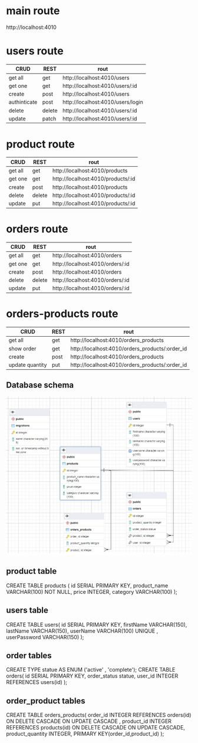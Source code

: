  
 
# main route
 http://localhost:4010

 # users route
|CRUD|REST|rout|
 |------|----|--------|
|get all|get |http://localhost:4010/users|
|get one | get |http://localhost:4010/users/:id|
|create |post|http://localhost:4010/users|
|authinticate |post|http://localhost:4010/users/login|
|delete|delete |http://localhost:4010/users/:id|
|update|patch |http://localhost:4010/users/:id|

 # product route
 |CRUD|REST|rout|
 |------|----|--------|
|get all|get |http://localhost:4010/products|
|get one | get |http://localhost:4010/products/:id|
|create |post|http://localhost:4010/products|
|delete|delete |http://localhost:4010/products/:id|
|update|put |http://localhost:4010/products/:id|

 # orders route

 |CRUD|REST|rout|
 |------|----|--------|
|get all|get |http://localhost:4010/orders|
|get one | get |http://localhost:4010/orders/:id|
|create |post|http://localhost:4010/orders|
|delete|delete |http://localhost:4010/orders/:id|
|update|put |http://localhost:4010/orders/:id

# orders-products route

 |CRUD|REST|rout|
 |------|----|--------|
|get all|get |http://localhost:4010/orders_products|
|show order | get |http://localhost:4010/orders_products/:order_id|
|create |post|http://localhost:4010/orders_products|
|update quantity|put |http://localhost:4010/orders_products/:order_id

## Database schema

![This is ER image](https://github.com/WalaaEsaa/store_frontend_backend/blob/main/screenshot/er_schame.JPG)

## product table

CREATE TABLE products (
    id SERIAL PRIMARY KEY,
    product_name VARCHAR(100) NOT NULL,
    price INTEGER,
   category VARCHAR(100) 
);

## users table

CREATE TABLE users(
    id SERIAL PRIMARY KEY,
    firstName VARCHAR(150),
    lastName VARCHAR(150),
    userName VARCHAR(100) UNIQUE ,
    userPassword VARCHAR(150)
);

## order tables

CREATE TYPE statue AS ENUM ('active' , 'complete');
CREATE TABLE orders(
id SERIAL PRIMARY KEY,
order_status statue,
user_id INTEGER REFERENCES users(id)
);


## order_product tables

CREATE TABLE orders_products(
order_id INTEGER REFERENCES orders(id) ON DELETE CASCADE ON UPDATE CASCADE ,
product_id INTEGER REFERENCES products(id) ON DELETE CASCADE ON UPDATE CASCADE,
product_quantity INTEGER,
PRIMARY KEY(order_id,product_id)
);